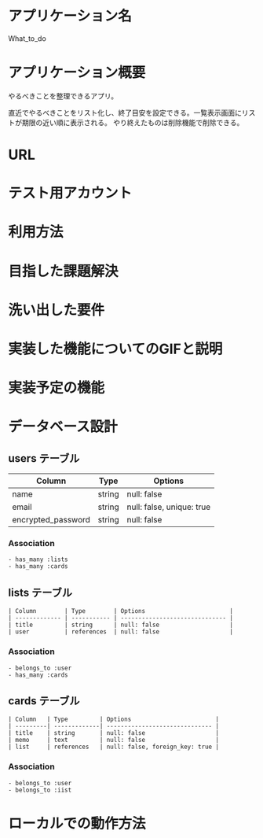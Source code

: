 # アプリケーション名	

What_to_do

# アプリケーション概要

やるべきことを整理できるアプリ。

直近でやるべきことをリスト化し、終了目安を設定できる。一覧表示画面にリストが期限の近い順に表示される。
やり終えたものは削除機能で削除できる。

# URL


# テスト用アカウント

# 利用方法

# 目指した課題解決

# 洗い出した要件

# 実装した機能についてのGIFと説明

# 実装予定の機能

# データベース設計


  ## users テーブル

   | Column             | Type    | Options                   |
   | ------------------ | ------- | ------------------------- |
   | name               | string  | null: false               |
   | email              | string  | null: false, unique: true |
   | encrypted_password | string  | null: false               |


   ### Association

    - has_many :lists
    - has_many :cards

   ##  lists テーブル

    | Column        | Type        | Options                        |
    | ------------- | ----------- | ------------------------------ |
    | title         | string      | null: false                    |
    | user          | references  | null: false                    |

   ### Association

    - belongs_to :user
    - has_many :cards

   ##  cards テーブル

    | Column   | Type         | Options                        |
    | ---------| -------------| ------------------------------ |
    | title    | string       | null: false                    |
    | memo     | text         | null: false                    |
    | list     | references   | null: false, foreign_key: true |

   ### Association

    - belongs_to :user
    - belongs_to :iist

# ローカルでの動作方法
